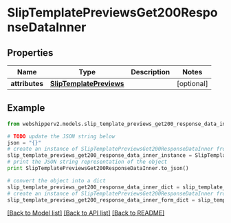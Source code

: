 # SlipTemplatePreviewsGet200ResponseDataInner


## Properties
Name | Type | Description | Notes
------------ | ------------- | ------------- | -------------
**attributes** | [**SlipTemplatePreviews**](SlipTemplatePreviews.md) |  | [optional] 

## Example

```python
from webshipperv2.models.slip_template_previews_get200_response_data_inner import SlipTemplatePreviewsGet200ResponseDataInner

# TODO update the JSON string below
json = "{}"
# create an instance of SlipTemplatePreviewsGet200ResponseDataInner from a JSON string
slip_template_previews_get200_response_data_inner_instance = SlipTemplatePreviewsGet200ResponseDataInner.from_json(json)
# print the JSON string representation of the object
print SlipTemplatePreviewsGet200ResponseDataInner.to_json()

# convert the object into a dict
slip_template_previews_get200_response_data_inner_dict = slip_template_previews_get200_response_data_inner_instance.to_dict()
# create an instance of SlipTemplatePreviewsGet200ResponseDataInner from a dict
slip_template_previews_get200_response_data_inner_form_dict = slip_template_previews_get200_response_data_inner.from_dict(slip_template_previews_get200_response_data_inner_dict)
```
[[Back to Model list]](../README.md#documentation-for-models) [[Back to API list]](../README.md#documentation-for-api-endpoints) [[Back to README]](../README.md)


